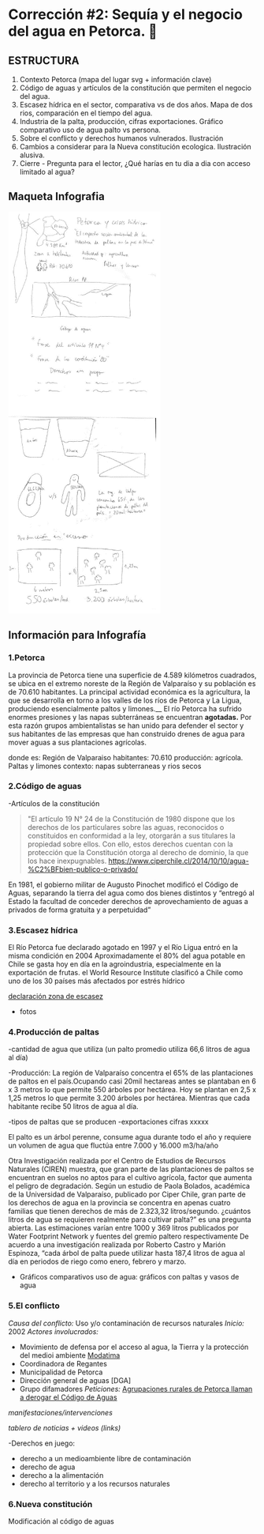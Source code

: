 # Corrección #2: Sequía y el negocio del agua en Petorca. :non-potable_water:

## ESTRUCTURA

1. Contexto Petorca (mapa del lugar svg + información clave) 
2. Código de aguas y artículos de la constitución que permiten el negocio del agua.
3. Escasez hídrica en el sector, comparativa vs de dos años. Mapa de dos rios, comparación en el tiempo del agua.
4. Industria de la palta, producción, cifras exportaciones. Gráfico comparativo uso de agua palto vs persona.
5. Sobre el conflicto y derechos humanos vulnerados. Ilustración
6. Cambios a considerar para la Nueva constitución ecologica. Ilustración alusiva.
7. Cierre - Pregunta para el lector, ¿Qué harías en tu dia a dia con acceso limitado al agua?

## Maqueta Infografia

![maqueta](https://github.com/Paltorcas/nov09/blob/gh-pages/cambiar.png?raw=true)

## Información para Infografía
### __1.Petorca__

La provincia de Petorca tiene una superficie de 4.589 kilómetros cuadrados, se ubica en el extremo noreste de la Región de Valparaíso y su población es de 70.610 habitantes. La principal actividad económica es la agricultura, la que se desarrolla en torno a los valles de los ríos de Petorca y La Ligua, produciendo esencialmente paltos y limones.__
El río Petorca ha sufrido enormes presiones y las napas subterráneas se encuentran __agotadas.__ Por esta razón grupos ambientalistas se han unido para defender el sector y sus habitantes de las empresas que han construido drenes de agua para mover aguas a sus plantaciones agrícolas.

   donde es:  Región de Valparaiso
   habitantes: 70.610 
   producción: agrícola. Paltas y limones
   contexto: napas subterraneas y rios secos
   
    
### __2.Código de aguas__

-Artículos de la constitución  
>"El artículo 19 N° 24 de la Constitución de 1980 dispone que los derechos de los particulares sobre las aguas, reconocidos o constituidos en conformidad a la ley, otorgarán a sus titulares la propiedad sobre ellos. Con ello, estos derechos cuentan con la protección que la Constitución otorga al derecho de dominio, la que los hace inexpugnables.
https://www.ciperchile.cl/2014/10/10/agua-%C2%BFbien-publico-o-privado/

En 1981, el gobierno militar de Augusto Pinochet modificó el Código de Aguas, separando la tierra del agua como dos bienes distintos y “entregó al Estado la facultad de conceder derechos de aprovechamiento de aguas a privados de forma gratuita y a perpetuidad”


### __3.Escasez hídrica__
El Río Petorca fue declarado agotado en 1997 y el Río Ligua entró en la misma condición en 2004
Aproximadamente el 80% del agua potable en Chile se gasta hoy en día en la agroindustria, especialmente en la exportación de frutas.
el World Resource Institute clasificó a Chile como uno de los 30 países más afectados por estrés hídrico

[declaración zona de escasez](https://dga.mop.gob.cl/administracionrecursoshidricos/decretosZonasEscasez/Documents/DTR_81_2020_%20MOP.pdf)
- fotos

### __4.Producción de paltas__

-cantidad de agua que utiliza (un palto promedio utiliza 66,6 litros de agua al día) 

-Producción: La región de Valparaíso concentra el 65% de las plantaciones de paltos en el país.Ocupando casi 20mil hectareas antes se plantaban en 6 x 3 metros lo que permite 550 árboles por hectárea. Hoy se plantan en 2,5 x 1,25 metros lo que permite 3.200 árboles por hectárea. Mientras que cada habitante recibe 50 litros de agua al día.

-tipos de paltas que se producen
-exportaciones cifras xxxxx

El palto es un árbol perenne, consume agua durante todo el año y requiere un volumen de agua que fluctúa entre 7.000 y 16.000 m3/ha/año

Otra Investigación realizada por el Centro de Estudios de Recursos Naturales (CIREN) muestra, que gran parte de las plantaciones de paltos se encuentran en suelos no aptos para el cultivo agrícola, factor que aumenta el peligro de degradación. Según un estudio de Paola Bolados, académica  de la Universidad de Valparaíso,  publicado por Ciper Chile, gran parte de los derechos de agua en la provincia se concentra en apenas cuatro familias que tienen derechos de más de 2.323,32 litros/segundo.
¿cuántos litros de agua se requieren realmente para cultivar palta?” es una pregunta abierta. Las estimaciones varían entre 1000 y 369 litros publicados por Water Footprint Network y fuentes del gremio paltero respectivamente
De acuerdo a una investigación realizada por Roberto Castro y Marión Espinoza, “cada árbol de palta puede utilizar hasta 187,4 litros de agua al día en periodos de riego como enero, febrero y marzo.

+ Gráficos comparativos uso de agua: gráficos con paltas y vasos de agua

### __5.El conflicto__ 

*Causa del conflicto:* Uso y/o contaminación de recursos naturales
*Inicio:* 2002
*Actores involucrados:*
  - Movimiento de defensa por el acceso al agua, la Tierra y la protección del medioi ambiente [Modatima](http://modatima.cl/)
  - Coordinadora de Regantes
  - Municipalidad de Petorca
  - Dirección general de aguas [DGA]
  - Grupo difamadores
*Peticiones:* [Agrupaciones rurales de Petorca llaman a derogar el Código de Aguas](https://www.cooperativa.cl/noticias/pais/region-de-valparaiso/agrupaciones-rurales-de-petorca-llaman-a-derogar-el-codigo-de-aguas/2020-10-27/165548.html)


*manifestaciones/intervenciones*

*tablero de noticias + videos (links)*

-Derechos en juego:
  - derecho a un medioambiente libre de contaminación
  - derecho de agua
  - derecho a la alimentación 
  - derecho al territorio y a los recursos naturales
  
 
### __6.Nueva constitución__

Modificación al código de aguas

